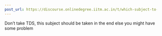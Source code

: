 ```yaml
---
post_url: https://discourse.onlinedegree.iitm.ac.in/t/which-subject-to-choose-in-jan-term/161071/2
---
```

Don’t take TDS, this subject should be taken in the end else you might have some problem